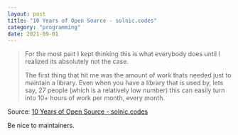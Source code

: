 ```yaml
---
layout: post
title: "10 Years of Open Source - solnic.codes"
category: "programming"
date: 2021-09-01
---
```


> For the most part I kept thinking this is what everybody does until I realized its absolutely not the case.
>
> The first thing that hit me was the amount of work thats needed just to maintain a library. Even when you have a library that is used by, lets say, 27 people (which is a relatively low number) this can easily turn into 10+ hours of work per month, every month.

Source: [10 Years of Open Source - solnic.codes](https://solnic.codes/2021/06/04/10-years-of-open-source/)

Be nice to maintainers.
